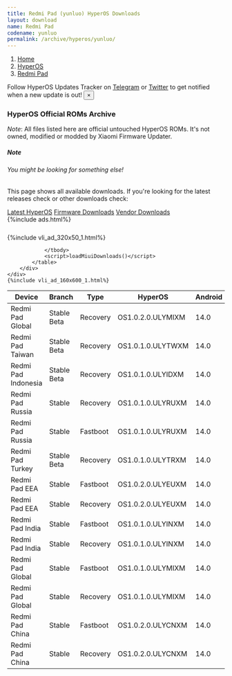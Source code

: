 ```yaml
---
title: Redmi Pad (yunluo) HyperOS Downloads
layout: download
name: Redmi Pad
codename: yunluo
permalink: /archive/hyperos/yunluo/
---
```

<nav aria-label="breadcrumb">
    <ol class="breadcrumb">
        <li class="breadcrumb-item"><a href="/">Home</a></li>
        <li class="breadcrumb-item"><a href="/hyperos/">HyperOS</a></li>
        <li class="breadcrumb-item active" aria-current="page"><a href="/hyperos/yunluo/">Redmi Pad</a></li>
    </ol>
</nav>
<div class="alert alert-primary alert-dismissible fade show" role="alert">
    Follow HyperOS Updates Tracker on <a href="https://t.me/MIUIUpdatesTracker" class="alert-link">Telegram</a>
     or <a href="https://twitter.com/MiFwUpdater" class="alert-link">Twitter</a> to get notified when a new update is out!
    <button type="button" class="close" data-dismiss="alert" aria-label="Close">
        <span aria-hidden="true">&times;</span>
    </button>
</div>

### HyperOS Official ROMs Archive
*Note*: All files listed here are official untouched HyperOS ROMs. It's not owned, modified or modded by Xiaomi Firmware Updater.
<div class="card">
  <div class="card-body">
    <h5 class="card-title">Note</h5>
    <h6 class="card-subtitle mb-2 text-muted">You might be looking for something else!</h6>
    <p class="card-text">This page shows all available downloads.
     If you're looking for the latest releases check or other downloads check:</p>
    <a href="/hyperos/yunluo/" class="card-link">Latest HyperOS</a>
    <a href="/firmware/yunluo/" class="card-link">Firmware Downloads</a>
    <a href="/vendor/yunluo/" class="card-link">Vendor Downloads</a>
  </div>
</div>
{%include ads.html%}
<div class="row justify-content-center">
    <div class="col-10">
        <div class="table-responsive-md" style="margin-top: 25px;">
            {%include vli_ad_320x50_1.html%}
            <table id="miui" class="display dt-responsive nowrap compact table table-striped table-hover table-sm">
                <thead class="thead-dark">
                    <tr>
                        <th data-ref="device">Device</th>
                        <th data-ref="branch">Branch</th>
                        <th data-ref="type">Type</th>
                        <th data-ref="miui">HyperOS</th>
                        <th data-ref="android">Android</th>
                        <th data-ref="size">Size</th>
                        <th data-ref="size">Date</th>
                        <th data-ref="link">Link</th>
                    </tr>
                </thead>
                <tbody>
                <tr><td>Redmi Pad Global</td><td>Stable Beta</td><td>Recovery</td><td>OS1.0.2.0.ULYMIXM</td><td>14.0</td><td>4.2 GB</td><td>2024-03-26</td><td><a href="/hyperos/yunluo/stable beta/OS1.0.2.0.ULYMIXM/">Download</a></td></tr>
<tr><td>Redmi Pad Taiwan</td><td>Stable Beta</td><td>Recovery</td><td>OS1.0.1.0.ULYTWXM</td><td>14.0</td><td>4.1 GB</td><td>2024-03-25</td><td><a href="/hyperos/yunluo/stable beta/OS1.0.1.0.ULYTWXM/">Download</a></td></tr>
<tr><td>Redmi Pad Indonesia</td><td>Stable Beta</td><td>Recovery</td><td>OS1.0.1.0.ULYIDXM</td><td>14.0</td><td>4.2 GB</td><td>2024-03-25</td><td><a href="/hyperos/yunluo/stable beta/OS1.0.1.0.ULYIDXM/">Download</a></td></tr>
<tr><td>Redmi Pad Russia</td><td>Stable</td><td>Recovery</td><td>OS1.0.1.0.ULYRUXM</td><td>14.0</td><td>4.2 GB</td><td>2024-03-19</td><td><a href="/hyperos/yunluo/stable/OS1.0.1.0.ULYRUXM/">Download</a></td></tr>
<tr><td>Redmi Pad Russia</td><td>Stable</td><td>Fastboot</td><td>OS1.0.1.0.ULYRUXM</td><td>14.0</td><td>5.0 GB</td><td>2024-03-01</td><td><a href="/hyperos/yunluo/stable/OS1.0.1.0.ULYRUXM/">Download</a></td></tr>
<tr><td>Redmi Pad Turkey</td><td>Stable Beta</td><td>Recovery</td><td>OS1.0.1.0.ULYTRXM</td><td>14.0</td><td>4.2 GB</td><td>2024-03-06</td><td><a href="/hyperos/yunluo/stable beta/OS1.0.1.0.ULYTRXM/">Download</a></td></tr>
<tr><td>Redmi Pad EEA</td><td>Stable</td><td>Fastboot</td><td>OS1.0.2.0.ULYEUXM</td><td>14.0</td><td>4.8 GB</td><td>2024-03-01</td><td><a href="/hyperos/yunluo/stable/OS1.0.2.0.ULYEUXM/">Download</a></td></tr>
<tr><td>Redmi Pad EEA</td><td>Stable</td><td>Recovery</td><td>OS1.0.2.0.ULYEUXM</td><td>14.0</td><td>4.2 GB</td><td>2024-02-20</td><td><a href="/hyperos/yunluo/stable/OS1.0.2.0.ULYEUXM/">Download</a></td></tr>
<tr><td>Redmi Pad India</td><td>Stable</td><td>Fastboot</td><td>OS1.0.1.0.ULYINXM</td><td>14.0</td><td>4.6 GB</td><td>2024-02-29</td><td><a href="/hyperos/yunluo/stable/OS1.0.1.0.ULYINXM/">Download</a></td></tr>
<tr><td>Redmi Pad India</td><td>Stable</td><td>Recovery</td><td>OS1.0.1.0.ULYINXM</td><td>14.0</td><td>4.1 GB</td><td>2024-02-20</td><td><a href="/hyperos/yunluo/stable/OS1.0.1.0.ULYINXM/">Download</a></td></tr>
<tr><td>Redmi Pad Global</td><td>Stable</td><td>Fastboot</td><td>OS1.0.1.0.ULYMIXM</td><td>14.0</td><td>4.8 GB</td><td>2024-02-02</td><td><a href="/hyperos/yunluo/stable/OS1.0.1.0.ULYMIXM/">Download</a></td></tr>
<tr><td>Redmi Pad Global</td><td>Stable</td><td>Recovery</td><td>OS1.0.1.0.ULYMIXM</td><td>14.0</td><td>4.2 GB</td><td>2024-01-22</td><td><a href="/hyperos/yunluo/stable/OS1.0.1.0.ULYMIXM/">Download</a></td></tr>
<tr><td>Redmi Pad China</td><td>Stable</td><td>Fastboot</td><td>OS1.0.2.0.ULYCNXM</td><td>14.0</td><td>5.1 GB</td><td>2024-01-17</td><td><a href="/hyperos/yunluo/stable/OS1.0.2.0.ULYCNXM/">Download</a></td></tr>
<tr><td>Redmi Pad China</td><td>Stable</td><td>Recovery</td><td>OS1.0.2.0.ULYCNXM</td><td>14.0</td><td>4.3 GB</td><td>2024-01-08</td><td><a href="/hyperos/yunluo/stable/OS1.0.2.0.ULYCNXM/">Download</a></td></tr>

                </tbody>
                <script>loadMiuiDownloads()</script>
            </table>
        </div>
    </div>
    {%include vli_ad_160x600_1.html%}
</div>

